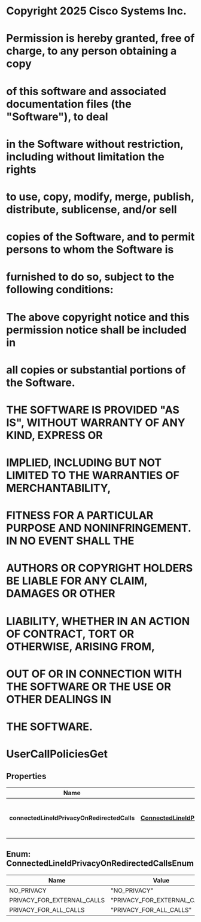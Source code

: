 <!--  Copyright 2025 Cisco Systems Inc.

Permission is hereby granted, free of charge, to any person obtaining a copy
of this software and associated documentation files (the "Software"), to deal
in the Software without restriction, including without limitation the rights
to use, copy, modify, merge, publish, distribute, sublicense, and/or sell
copies of the Software, and to permit persons to whom the Software is
furnished to do so, subject to the following conditions:

The above copyright notice and this permission notice shall be included in
all copies or substantial portions of the Software.

THE SOFTWARE IS PROVIDED "AS IS", WITHOUT WARRANTY OF ANY KIND, EXPRESS OR
IMPLIED, INCLUDING BUT NOT LIMITED TO THE WARRANTIES OF MERCHANTABILITY,
FITNESS FOR A PARTICULAR PURPOSE AND NONINFRINGEMENT. IN NO EVENT SHALL THE
AUTHORS OR COPYRIGHT HOLDERS BE LIABLE FOR ANY CLAIM, DAMAGES OR OTHER
LIABILITY, WHETHER IN AN ACTION OF CONTRACT, TORT OR OTHERWISE, ARISING FROM,
OUT OF OR IN CONNECTION WITH THE SOFTWARE OR THE USE OR OTHER DEALINGS IN
THE SOFTWARE.-->
# Copyright 2025 Cisco Systems Inc.
#
# Permission is hereby granted, free of charge, to any person obtaining a copy
# of this software and associated documentation files (the "Software"), to deal
# in the Software without restriction, including without limitation the rights
# to use, copy, modify, merge, publish, distribute, sublicense, and/or sell
# copies of the Software, and to permit persons to whom the Software is
# furnished to do so, subject to the following conditions:
#
# The above copyright notice and this permission notice shall be included in
# all copies or substantial portions of the Software.
#
# THE SOFTWARE IS PROVIDED "AS IS", WITHOUT WARRANTY OF ANY KIND, EXPRESS OR
# IMPLIED, INCLUDING BUT NOT LIMITED TO THE WARRANTIES OF MERCHANTABILITY,
# FITNESS FOR A PARTICULAR PURPOSE AND NONINFRINGEMENT. IN NO EVENT SHALL THE
# AUTHORS OR COPYRIGHT HOLDERS BE LIABLE FOR ANY CLAIM, DAMAGES OR OTHER
# LIABILITY, WHETHER IN AN ACTION OF CONTRACT, TORT OR OTHERWISE, ARISING FROM,
# OUT OF OR IN CONNECTION WITH THE SOFTWARE OR THE USE OR OTHER DEALINGS IN
# THE SOFTWARE.



# UserCallPoliciesGet


## Properties

| Name | Type | Description | Notes |
|------------ | ------------- | ------------- | -------------|
|**connectedLineIdPrivacyOnRedirectedCalls** | [**ConnectedLineIdPrivacyOnRedirectedCallsEnum**](#ConnectedLineIdPrivacyOnRedirectedCallsEnum) | Specifies the connection type to be used. |  |



## Enum: ConnectedLineIdPrivacyOnRedirectedCallsEnum

| Name | Value |
|---- | -----|
| NO_PRIVACY | &quot;NO_PRIVACY&quot; |
| PRIVACY_FOR_EXTERNAL_CALLS | &quot;PRIVACY_FOR_EXTERNAL_CALLS&quot; |
| PRIVACY_FOR_ALL_CALLS | &quot;PRIVACY_FOR_ALL_CALLS&quot; |



